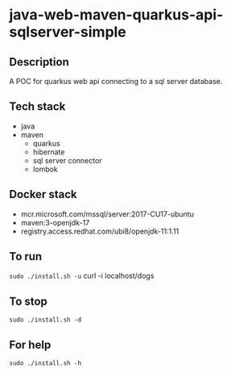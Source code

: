 # java-web-maven-quarkus-api-sqlserver-simple

## Description
A POC for quarkus web api
connecting to a sql server database.

## Tech stack
- java
- maven
  - quarkus
  - hibernate
  - sql server connector
  - lombok

## Docker stack
- mcr.microsoft.com/mssql/server:2017-CU17-ubuntu
- maven:3-openjdk-17
- registry.access.redhat.com/ubi8/openjdk-11:1.11

## To run
`sudo ./install.sh -u`
curl -i localhost/dogs

## To stop
`sudo ./install.sh -d`

## For help
`sudo ./install.sh -h`
